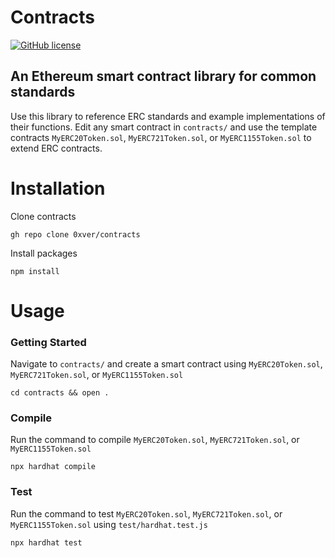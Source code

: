 # Contracts

[![GitHub license](https://img.shields.io/badge/license-MIT-blue.svg)](https://github.com/0xver/contracts/blob/master/LICENSE.md)

## An Ethereum smart contract library for common standards

Use this library to reference ERC standards and example implementations of their functions. Edit any smart contract in `contracts/` and use the template contracts `MyERC20Token.sol`, `MyERC721Token.sol`, or `MyERC1155Token.sol` to extend ERC contracts.

# Installation
Clone contracts
```
gh repo clone 0xver/contracts
```
Install packages
```
npm install
```

# Usage
### Getting Started
Navigate to `contracts/` and create a smart contract using `MyERC20Token.sol`, `MyERC721Token.sol`, or `MyERC1155Token.sol`
```
cd contracts && open .
```

### Compile
Run the command to compile `MyERC20Token.sol`, `MyERC721Token.sol`, or `MyERC1155Token.sol`
```
npx hardhat compile
```

### Test
Run the command to test `MyERC20Token.sol`, `MyERC721Token.sol`, or `MyERC1155Token.sol` using `test/hardhat.test.js`
```
npx hardhat test
```